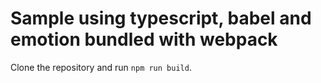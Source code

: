 # Sample using typescript, babel and emotion bundled with webpack

Clone the repository and run `npm run build`.
